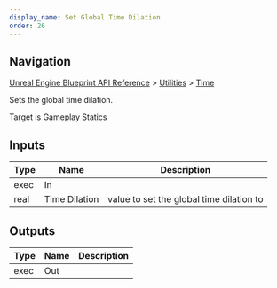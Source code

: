 ```yaml
---
display_name: Set Global Time Dilation
order: 26
---
```

## Navigation

[Unreal Engine Blueprint API Reference](https://dev.epicgames.com/documentation/en-us/unreal-engine/BlueprintAPI) > [Utilities](https://dev.epicgames.com/documentation/en-us/unreal-engine/BlueprintAPI/Utilities) > [Time](https://dev.epicgames.com/documentation/en-us/unreal-engine/BlueprintAPI/Utilities/Time)

Sets the global time dilation.

Target is Gameplay Statics

## Inputs

| Type | Name | Description |
| --- | --- | --- |
| exec | In |  |
| real | Time Dilation | value to set the global time dilation to |

## Outputs

| Type | Name | Description |
| --- | --- | --- |
| exec | Out |  |
